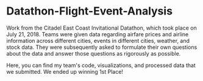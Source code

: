 # Datathon-Flight-Event-Analysis

Work from the Citadel East Coast Invitational Datathon, which took place on July 21, 2018. Teams were given data regarding airfare prices and airline information across different cities, events in different cities, weather, and stock data. They were subsequently asked to formulate their own questions about the data and answer those questions as rigorously as possible. 

Here, you can find my team's code, visualizations, and processed data that we submitted. We ended up winning 1st Place!
